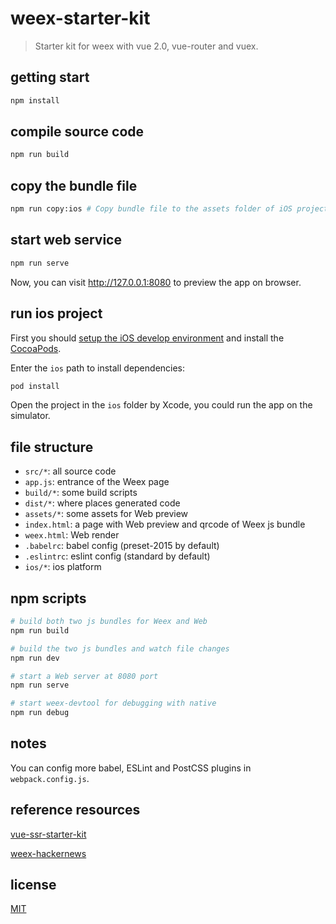 # weex-starter-kit

> Starter kit for weex with vue 2.0, vue-router and vuex.

## getting start

```bash
npm install
```
## compile source code

```bash
npm run build
```

## copy the bundle file

```bash
npm run copy:ios # Copy bundle file to the assets folder of iOS project
```

## start web service

```bash
npm run serve
```

Now, you can visit http://127.0.0.1:8080 to preview the app on browser.


## run ios project

First you should [setup the iOS develop environment](https://developer.apple.com/library/content/documentation/IDEs/Conceptual/AppStoreDistributionTutorial/Setup/Setup.html) and install the [CocoaPods](https://guides.cocoapods.org/using/getting-started.html).

Enter the `ios` path to install dependencies:

```bash
pod install
```

Open the project in the `ios` folder by Xcode, you could run the app on the simulator.


## file structure

* `src/*`: all source code
* `app.js`: entrance of the Weex page
* `build/*`: some build scripts
* `dist/*`: where places generated code
* `assets/*`: some assets for Web preview
* `index.html`: a page with Web preview and qrcode of Weex js bundle
* `weex.html`: Web render
* `.babelrc`: babel config (preset-2015 by default)
* `.eslintrc`: eslint config (standard by default)
* `ios/*`: ios platform

## npm scripts

```bash
# build both two js bundles for Weex and Web
npm run build

# build the two js bundles and watch file changes
npm run dev

# start a Web server at 8080 port
npm run serve

# start weex-devtool for debugging with native
npm run debug
```

## notes

You can config more babel, ESLint and PostCSS plugins in `webpack.config.js`.

## reference resources

[vue-ssr-starter-kit](https://github.com/doabit/vue-ssr-starter-kit)

[weex-hackernews](https://github.com/weexteam/weex-hackernews)

## license

[MIT](http://opensource.org/licenses/MIT)